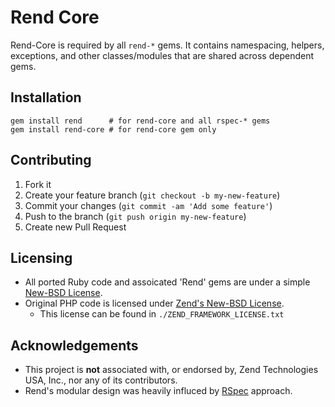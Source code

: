 # Rend Core

Rend-Core is required by all `rend-*` gems. It contains namespacing, helpers, exceptions, and other classes/modules that are shared across dependent gems.

## Installation

    gem install rend      # for rend-core and all rspec-* gems
    gem install rend-core # for rend-core gem only


## Contributing

1. Fork it
2. Create your feature branch (`git checkout -b my-new-feature`)
3. Commit your changes (`git commit -am 'Add some feature'`)
4. Push to the branch (`git push origin my-new-feature`)
5. Create new Pull Request

## Licensing

* All ported Ruby code and assoicated 'Rend' gems are under a simple [New-BSD License](http://dan.doezema.com/licenses/new-bsd).
* Original PHP code is licensed under [Zend's New-BSD License](http://framework.zend.com/license/).
    * This license can be found in `./ZEND_FRAMEWORK_LICENSE.txt`

## Acknowledgements
* This project is **not** associated with, or endorsed by, Zend Technologies USA, Inc., nor any of its contributors.
* Rend's modular design was heavily influced by [RSpec](https://github.com/rspec/rspec) approach.